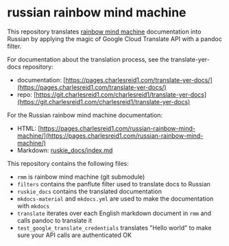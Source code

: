 # russian rainbow mind machine

This repository translates 
[rainbow mind machine](https://git.charlesreid1.com/b-rainbow-mind-machine)
documentation into Russian
by applying the magic of 
Google Cloud Translate API
with a pandoc filter.

For documentation about the translation process,
see the translate-yer-docs repository:

* documentation: [https://pages.charlesreid1.com/translate-yer-docs/](https://pages.charlesreid1.com/translate-yer-docs/)
* repo: [https://git.charlesreid1.com/charlesreid1/translate-yer-docs](https://git.charlesreid1.com/charlesreid1/translate-yer-docs)

For the Russian rainbow mind machine documentation:

* HTML: [https://pages.charlesreid1.com/russian-rainbow-mind-machine/](https://pages.charlesreid1.com/russian-rainbow-mind-machine/)
* Markdown: [ruskie_docs/index.md](ruskie_docs/index.md)

This repository contains the following files:
* `rmm` is rainbow mind machine (git submodule)
* `filters` contains the panflute filter used to translate docs to Russian
* `ruskie_docs` contains the translated documentation
* `mkdocs-material` and `mkdocs.yml` are used to make the documentation with `mkdocs`
* `translate` iterates over each English markdown document in `rmm` and calls pandoc to translate it
* `test_google_translate_credentials` translates "Hello world" to make sure your API calls are authenticated OK

